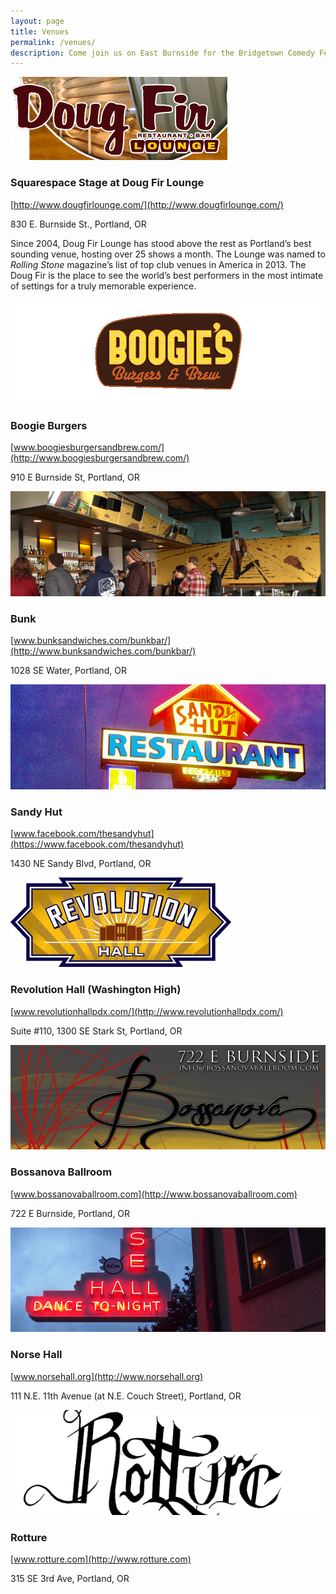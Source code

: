 ```yaml
---
layout: page
title: Venues
permalink: /venues/
description: Come join us on East Burnside for the Bridgetown Comedy Festival in 2015!
---
```


  ![](/img/venue-images/venue-doug-fir.png)

### Squarespace Stage at Doug Fir Lounge

  [http://www.dougfirlounge.com/](http://www.dougfirlounge.com/)

830 E. Burnside St., Portland, OR

Since 2004, Doug Fir Lounge has stood above the rest as Portland’s best sounding venue, hosting over 25 shows a month. The Lounge was named to _Rolling Stone_ magazine’s list of top club venues in America in 2013</a>. The Doug Fir is the place to see the world’s best performers in the most intimate of settings for a truly memorable experience.

  ![](/img/venue-images/venue-boogie-burgers.png)

### Boogie Burgers

  [www.boogiesburgersandbrew.com/](http://www.boogiesburgersandbrew.com/)

910 E Burnside St, Portland, OR

  ![](/img/venue-images/venue-bunk-bar.png)

### Bunk

  [www.bunksandwiches.com/bunkbar/](http://www.bunksandwiches.com/bunkbar/)

1028 SE Water, Portland, OR

  ![](/img/venue-images/venue-sandy-hut.png)

### Sandy Hut

  [www.facebook.com/thesandyhut](https://www.facebook.com/thesandyhut)

1430 NE Sandy Blvd, Portland, OR

  ![](/img/venue-images/venue-revolution-hall.png)

### Revolution Hall (Washington High)

  [www.revolutionhallpdx.com/](http://www.revolutionhallpdx.com/)

Suite #110, 1300 SE Stark St, Portland, OR

  ![](/img/venue-images/venue-bossanova.png)

### Bossanova Ballroom

  [www.bossanovaballroom.com](http://www.bossanovaballroom.com)

722 E Burnside, Portland, OR

  ![](/img/venue-images/venue-norse.png)

### Norse Hall

  [www.norsehall.org](http://www.norsehall.org)

111 N.E. 11th Avenue (at N.E. Couch Street), Portland, OR

  ![](/img/venue-images/venue-rotture.png)

### Rotture

  [www.rotture.com](http://www.rotture.com)

315 SE 3rd Ave, Portland, OR
